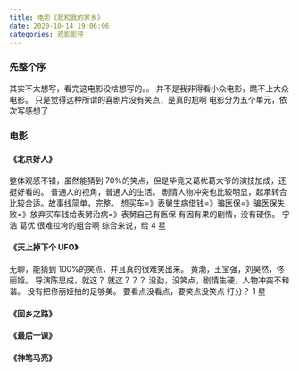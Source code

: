 ```yaml
---
title: 电影《我和我的家乡》
date: 2020-10-14 19:06:06
categories: 观影影评
---
```


### 先整个序

其实不太想写，看完这电影没啥想写的。。
并不是我非得看小众电影，瞧不上大众电影。
只是觉得这种所谓的喜剧片没有笑点，是真的尬啊
电影分为五个单元，依次写感想了

### 电影

#### 《北京好人》

整体观感不错，虽然能猜到 70%的笑点，但是毕竟又葛优葛大爷的演技加成，还挺好看的。
普通人的视角，普通人的生活。
剧情人物冲突也比较明显，起承转合比较合适。故事线简单，完整。
想买车=》表舅生病借钱=》骗医保=》骗医保失败=》放弃买车钱给表舅治病=》表舅自己有医保
有因有果的剧情，没有硬伤。
宁浩 葛优 很难拉垮的组合啊
综合来说，给 4 星

#### 《天上掉下个 UFO》

无聊，能猜到 100%的笑点，并且真的很难笑出来。
黄渤，王宝强，刘昊然，佟丽娅。 导演陈思成，就这？
就这？？？
没劲，没笑点，剧情生硬，人物冲突不和谐。
没有把佟丽娅拍的足够美。
要看点没看点，要笑点没笑点
打分？ 1 星

#### 《回乡之路》

#### 《最后一课》

#### 《神笔马亮》

